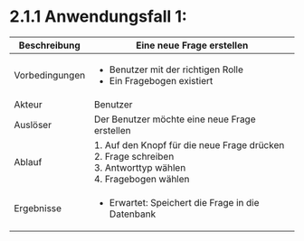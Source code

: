 # 2.1.1 Anwendungsfall 1: 

| Beschreibung | Eine neue Frage erstellen |
| ------------- | --- |
| Vorbedingungen | <ul><li> Benutzer mit der richtigen Rolle </li> <li> Ein Fragebogen existiert</li></ul> |
| Akteur | Benutzer |
| Auslöser | Der Benutzer möchte eine neue Frage erstellen |
| Ablauf | 1. Auf den Knopf für die neue Frage drücken <br/> 2. Frage schreiben <br/> 3. Antworttyp wählen <br/> 4. Fragebogen wählen |
| Ergebnisse | <ul><li>Erwartet: Speichert die Frage in die Datenbank</li></ul> |
